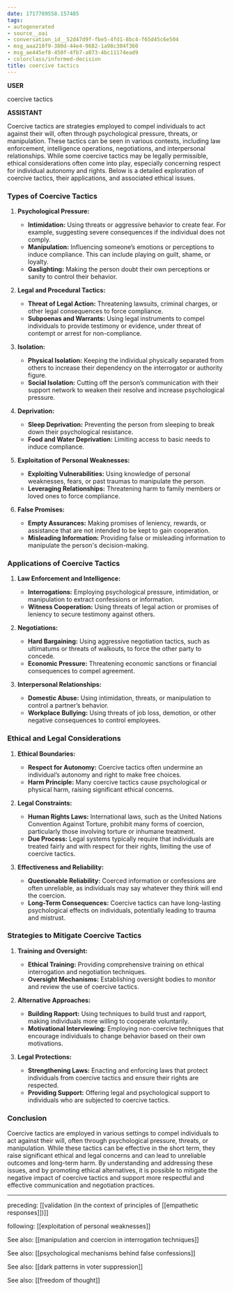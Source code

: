 ```yaml
---
date: 1717789558.157485
tags:
- autogenerated
- source__oai
- conversation_id__52d47d9f-fbe5-4fd1-8bc4-f65d45c6e504
- msg_aaa210f9-380d-44e4-9682-1a98c304f360
- msg_ae445ef8-450f-4fb7-a073-4bc11174ead9
- colorclass/informed-decision
title: coercive tactics
---
```


**USER**

coercive tactics


**ASSISTANT**

Coercive tactics are strategies employed to compel individuals to act against their will, often through psychological pressure, threats, or manipulation. These tactics can be seen in various contexts, including law enforcement, intelligence operations, negotiations, and interpersonal relationships. While some coercive tactics may be legally permissible, ethical considerations often come into play, especially concerning respect for individual autonomy and rights. Below is a detailed exploration of coercive tactics, their applications, and associated ethical issues.

### Types of Coercive Tactics

1. **Psychological Pressure:**
   - **Intimidation:** Using threats or aggressive behavior to create fear. For example, suggesting severe consequences if the individual does not comply.
   - **Manipulation:** Influencing someone’s emotions or perceptions to induce compliance. This can include playing on guilt, shame, or loyalty.
   - **Gaslighting:** Making the person doubt their own perceptions or sanity to control their behavior.

2. **Legal and Procedural Tactics:**
   - **Threat of Legal Action:** Threatening lawsuits, criminal charges, or other legal consequences to force compliance.
   - **Subpoenas and Warrants:** Using legal instruments to compel individuals to provide testimony or evidence, under threat of contempt or arrest for non-compliance.

3. **Isolation:**
   - **Physical Isolation:** Keeping the individual physically separated from others to increase their dependency on the interrogator or authority figure.
   - **Social Isolation:** Cutting off the person’s communication with their support network to weaken their resolve and increase psychological pressure.

4. **Deprivation:**
   - **Sleep Deprivation:** Preventing the person from sleeping to break down their psychological resistance.
   - **Food and Water Deprivation:** Limiting access to basic needs to induce compliance.

5. **Exploitation of Personal Weaknesses:**
   - **Exploiting Vulnerabilities:** Using knowledge of personal weaknesses, fears, or past traumas to manipulate the person.
   - **Leveraging Relationships:** Threatening harm to family members or loved ones to force compliance.

6. **False Promises:**
   - **Empty Assurances:** Making promises of leniency, rewards, or assistance that are not intended to be kept to gain cooperation.
   - **Misleading Information:** Providing false or misleading information to manipulate the person's decision-making.

### Applications of Coercive Tactics

1. **Law Enforcement and Intelligence:**
   - **Interrogations:** Employing psychological pressure, intimidation, or manipulation to extract confessions or information.
   - **Witness Cooperation:** Using threats of legal action or promises of leniency to secure testimony against others.

2. **Negotiations:**
   - **Hard Bargaining:** Using aggressive negotiation tactics, such as ultimatums or threats of walkouts, to force the other party to concede.
   - **Economic Pressure:** Threatening economic sanctions or financial consequences to compel agreement.

3. **Interpersonal Relationships:**
   - **Domestic Abuse:** Using intimidation, threats, or manipulation to control a partner’s behavior.
   - **Workplace Bullying:** Using threats of job loss, demotion, or other negative consequences to control employees.

### Ethical and Legal Considerations

1. **Ethical Boundaries:**
   - **Respect for Autonomy:** Coercive tactics often undermine an individual’s autonomy and right to make free choices.
   - **Harm Principle:** Many coercive tactics cause psychological or physical harm, raising significant ethical concerns.

2. **Legal Constraints:**
   - **Human Rights Laws:** International laws, such as the United Nations Convention Against Torture, prohibit many forms of coercion, particularly those involving torture or inhumane treatment.
   - **Due Process:** Legal systems typically require that individuals are treated fairly and with respect for their rights, limiting the use of coercive tactics.

3. **Effectiveness and Reliability:**
   - **Questionable Reliability:** Coerced information or confessions are often unreliable, as individuals may say whatever they think will end the coercion.
   - **Long-Term Consequences:** Coercive tactics can have long-lasting psychological effects on individuals, potentially leading to trauma and mistrust.

### Strategies to Mitigate Coercive Tactics

1. **Training and Oversight:**
   - **Ethical Training:** Providing comprehensive training on ethical interrogation and negotiation techniques.
   - **Oversight Mechanisms:** Establishing oversight bodies to monitor and review the use of coercive tactics.

2. **Alternative Approaches:**
   - **Building Rapport:** Using techniques to build trust and rapport, making individuals more willing to cooperate voluntarily.
   - **Motivational Interviewing:** Employing non-coercive techniques that encourage individuals to change behavior based on their own motivations.

3. **Legal Protections:**
   - **Strengthening Laws:** Enacting and enforcing laws that protect individuals from coercive tactics and ensure their rights are respected.
   - **Providing Support:** Offering legal and psychological support to individuals who are subjected to coercive tactics.

### Conclusion

Coercive tactics are employed in various settings to compel individuals to act against their will, often through psychological pressure, threats, or manipulation. While these tactics can be effective in the short term, they raise significant ethical and legal concerns and can lead to unreliable outcomes and long-term harm. By understanding and addressing these issues, and by promoting ethical alternatives, it is possible to mitigate the negative impact of coercive tactics and support more respectful and effective communication and negotiation practices.


---

preceding: [[validation (in the context of principles of [[empathetic responses]])]]  


following: [[exploitation of personal weaknesses]]

See also: [[manipulation and coercion in interrogation techniques]]


See also: [[psychological mechanisms behind false confessions]]


See also: [[dark patterns in voter suppression]]


See also: [[freedom of thought]]